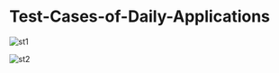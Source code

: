 # Test-Cases-of-Daily-Applications

![st1](https://github.com/CoderPartha012/Test-Cases-of-Daily-Applications/assets/104616945/aa97026f-aa97-4ac7-83ba-66623d68e6ef)

![st2](https://github.com/CoderPartha012/Test-Cases-of-Daily-Applications/assets/104616945/13372abc-8887-45d0-9250-f1e2514ce659)

